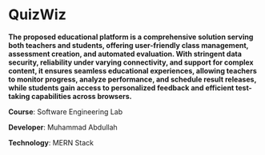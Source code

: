 # QuizWiz

**The proposed educational platform is a comprehensive solution serving both teachers and students, offering user-friendly class management, assessment creation, and automated evaluation. With stringent data security, reliability under varying connectivity, and support for complex content, it ensures seamless educational experiences, allowing teachers to monitor progress, analyze performance, and schedule result releases, while students gain access to personalized feedback and efficient test-taking capabilities across browsers.**

**Course**: Software Engineering Lab

**Developer**: Muhammad Abdullah

**Technology**: MERN Stack

